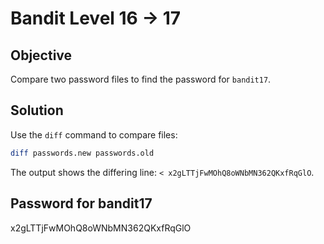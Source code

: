 # Bandit Level 16 → 17

## Objective
Compare two password files to find the password for `bandit17`.

## Solution
Use the `diff` command to compare files:

```bash
diff passwords.new passwords.old
```

The output shows the differing line: `< x2gLTTjFwMOhQ8oWNbMN362QKxfRqGlO`.

## Password for bandit17
x2gLTTjFwMOhQ8oWNbMN362QKxfRqGlO